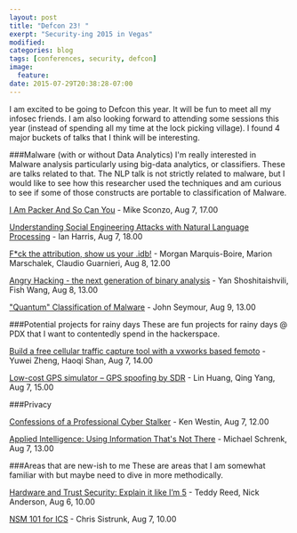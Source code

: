 ```yaml
---
layout: post
title: "Defcon 23! "
exerpt: "Security-ing 2015 in Vegas"
modified:
categories: blog
tags: [conferences, security, defcon]
image:
  feature:
date: 2015-07-29T20:38:28-07:00
---
```


I am excited to be going to Defcon this year. It will be fun to meet all my infosec friends. I am also looking forward to attending some sessions this year (instead of spending all my time at the lock picking village). I found 4 major buckets of talks that I think will be interesting. 

###Malware (with or without Data Analytics)
I'm really interested in Malware analysis particularly using big-data analytics, or classifiers. These are talks related to that. The NLP talk is not strictly related to malware, but I would like to see how this researcher used the techniques and am curious to see if some of those constructs are portable to classification of Malware.

<a href="https://www.defcon.org/html/defcon-23/dc-23-speakers.html#Sconzo">I Am Packer And So Can You</a> - Mike Sconzo, Aug 7, 17.00

<a href="https://www.defcon.org/html/defcon-23/dc-23-village-talks.html#sevillage">Understanding Social Engineering Attacks with Natural Language Processing</a> - Ian Harris, Aug 7, 18.00

<a href="https://www.defcon.org/html/defcon-23/dc-23-speakers.html#Marquis-Boire">F*ck the attribution, show us your .idb!</a> - Morgan Marquis-Boire, Marion Marschalek, Claudio Guarnieri, Aug 8, 12.00

<a href="https://www.defcon.org/html/defcon-23/dc-23-speakers.html#Shoshitaishvili">Angry Hacking - the next generation of binary analysis</a> - Yan Shoshitaishvili, Fish Wang, Aug 8, 13.00

<a href="https://www.defcon.org/html/defcon-23/dc-23-speakers.html#Seymour">"Quantum" Classification of Malware</a> - John Seymour, Aug 9, 13.00

###Potential projects for rainy days
These are fun projects for rainy days @ PDX that I want to contentedly spend in the hackerspace.

<a href="https://www.defcon.org/html/defcon-23/dc-23-speakers.html#Zheng">Build a free cellular traffic capture tool with a vxworks based femoto</a> - Yuwei Zheng, Haoqi Shan, Aug 7, 14.00

<a href="https://www.defcon.org/html/defcon-23/dc-23-speakers.html#Huang">Low-cost GPS simulator – GPS spoofing by SDR</a> - Lin Huang, Qing Yang, Aug 7, 15.00

###Privacy

<a href="https://www.defcon.org/html/defcon-23/dc-23-speakers.html#Westin">Confessions of a Professional Cyber Stalker</a> - Ken Westin, Aug 7, 12.00

<a href="https://www.defcon.org/html/defcon-23/dc-23-speakers.html#Schrenk">Applied Intelligence: Using Information That's Not There</a> - Michael Schrenk, Aug 7, 13.00
 
###Areas that are new-ish to me 
These are areas that I am somewhat familiar with but maybe need to dive in more methodically.

<a href="https://www.defcon.org/html/defcon-23/dc-23-speakers.html#Reed">Hardware and Trust Security: Explain it like I’m 5</a> - Teddy Reed, Nick Anderson, Aug 6, 10.00

<a href="https://www.defcon.org/html/defcon-23/dc-23-speakers.html#Sistrunk">NSM 101 for ICS</a> - Chris Sistrunk, Aug 7, 10.00

